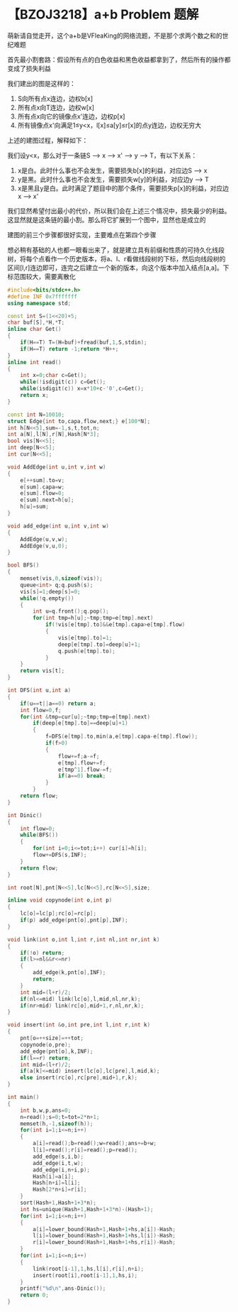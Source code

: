 # 【BZOJ3218】a+b Problem  题解

萌新请自觉走开，这个a+b是VFleaKing的网络流题，不是那个求两个数之和的世纪难题

首先最小割套路：假设所有点的白色收益和黑色收益都拿到了，然后所有的操作都变成了损失利益

我们建出的图是这样的：

1. S向所有点x连边，边权b[x]
2. 所有点x向T连边，边权w[x]
3. 所有点x向它的镜像点x'连边，边权p[x]
4. 所有镜像点x'向满足1≤y<x，l[x]≤a[y]≤r[x]的点y连边，边权无穷大

上述的建图过程，解释如下：

我们设y<x，那么对于一条链S --> x --> x' --> y --> T，有以下关系：

1. x是白。此时什么事也不会发生，需要损失b[x]的利益，对应边S --> x
2. y是黑。此时什么事也不会发生，需要损失w[y]的利益，对应边y --> T
3. x是黑且y是白。此时满足了题目中的那个条件，需要损失p[x]的利益，对应边x --> x'

我们显然希望付出最小的代价，所以我们会在上述三个情况中，损失最少的利益。这显然就是这条链的最小割。那么将它扩展到一个图中，显然也是成立的

建图的前三个步骤都很好实现，主要难点在第四个步骤

想必稍有基础的人也都一眼看出来了，就是建立具有前缀和性质的可持久化线段树，将每个点看作一个历史版本，将a、l、r看做线段树的下标，然后向线段树的区间[l,r]连边即可，连完之后建立一个新的版本，向这个版本中加入结点[a,a]。下标范围较大，需要离散化

```cpp
#include<bits/stdc++.h>
#define INF 0x7fffffff
using namespace std;

const int S=(1<<20)+5;
char buf[S],*H,*T;
inline char Get()
{
	if(H==T) T=(H=buf)+fread(buf,1,S,stdin);
	if(H==T) return -1;return *H++;
}
inline int read()
{
	int x=0;char c=Get();
	while(!isdigit(c)) c=Get();
	while(isdigit(c)) x=x*10+c-'0',c=Get();
	return x;
}

const int N=10010;
struct Edge{int to,capa,flow,next;} e[100*N];
int h[N<<5],sum=-1,s,t,tot,n;
int a[N],l[N],r[N],Hash[N*3];
bool vis[N<<5];
int deep[N<<5];
int cur[N<<5];

void AddEdge(int u,int v,int w)
{
	e[++sum].to=v;
	e[sum].capa=w;
	e[sum].flow=0;
	e[sum].next=h[u];
	h[u]=sum;
}

void add_edge(int u,int v,int w)
{
	AddEdge(u,v,w);
	AddEdge(v,u,0);
}

bool BFS()
{
	memset(vis,0,sizeof(vis));
	queue<int> q;q.push(s);
	vis[s]=1;deep[s]=0;
	while(!q.empty())
	{
		int u=q.front();q.pop();
		for(int tmp=h[u];~tmp;tmp=e[tmp].next)
			if(!vis[e[tmp].to]&&e[tmp].capa>e[tmp].flow)
			{
				vis[e[tmp].to]=1;
				deep[e[tmp].to]=deep[u]+1;
				q.push(e[tmp].to);
			}
	}
	return vis[t];
}

int DFS(int u,int a)
{
	if(u==t||a==0) return a;
	int flow=0,f;
	for(int &tmp=cur[u];~tmp;tmp=e[tmp].next)
		if(deep[e[tmp].to]==deep[u]+1)
		{
			f=DFS(e[tmp].to,min(a,e[tmp].capa-e[tmp].flow));
			if(f>0)
			{
				flow+=f;a-=f;
				e[tmp].flow+=f;
				e[tmp^1].flow-=f;
				if(a==0) break;
			}
		}
	return flow;
}

int Dinic()
{
	int flow=0;
	while(BFS())
	{
		for(int i=0;i<=tot;i++) cur[i]=h[i];
		flow+=DFS(s,INF);
	}
	return flow;
}

int root[N],pnt[N<<5],lc[N<<5],rc[N<<5],size;

inline void copynode(int o,int p)
{
	lc[o]=lc[p];rc[o]=rc[p];
	if(p) add_edge(pnt[o],pnt[p],INF);
}

void link(int o,int l,int r,int nl,int nr,int k)
{
	if(!o) return;
	if(l>=nl&&r<=nr)
	{
		add_edge(k,pnt[o],INF);
		return;
	}
	int mid=(l+r)/2;
	if(nl<=mid) link(lc[o],l,mid,nl,nr,k);
	if(nr>mid) link(rc[o],mid+1,r,nl,nr,k);
}

void insert(int &o,int pre,int l,int r,int k)
{
	pnt[o=++size]=++tot;
	copynode(o,pre);
	add_edge(pnt[o],k,INF);
	if(l==r) return;
	int mid=(l+r)/2;
	if(a[k]<=mid) insert(lc[o],lc[pre],l,mid,k);
	else insert(rc[o],rc[pre],mid+1,r,k);
}

int main()
{
	int b,w,p,ans=0;
	n=read();s=0;t=tot=2*n+1;
	memset(h,-1,sizeof(h));
	for(int i=1;i<=n;i++)
	{
		a[i]=read();b=read();w=read();ans+=b+w;
		l[i]=read();r[i]=read();p=read();
		add_edge(s,i,b);
		add_edge(i,t,w);
		add_edge(i,n+i,p);
		Hash[i]=a[i];
		Hash[n+i]=l[i];
		Hash[2*n+i]=r[i];
	}
	sort(Hash+1,Hash+1+3*n);
	int hs=unique(Hash+1,Hash+1+3*n)-(Hash+1);
	for(int i=1;i<=n;i++)
	{
		a[i]=lower_bound(Hash+1,Hash+1+hs,a[i])-Hash;
		l[i]=lower_bound(Hash+1,Hash+1+hs,l[i])-Hash;
		r[i]=lower_bound(Hash+1,Hash+1+hs,r[i])-Hash;
	}
	for(int i=1;i<=n;i++)
	{
		link(root[i-1],1,hs,l[i],r[i],n+i);
		insert(root[i],root[i-1],1,hs,i);
	}
	printf("%d\n",ans-Dinic());
	return 0;
}
```

